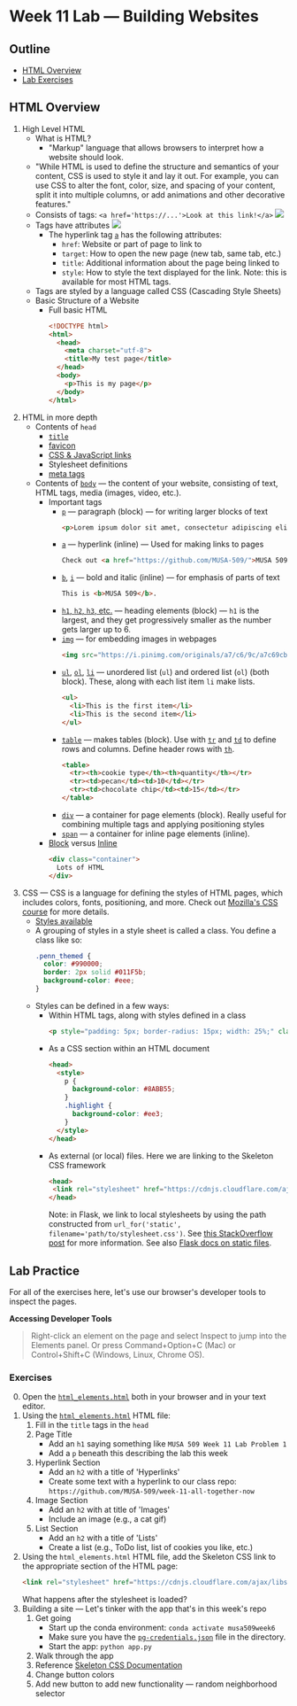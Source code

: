 # Week 11 Lab — Building Websites

## Outline

* [HTML Overview](#html-overview)
* [Lab Exercises](#lab-practice)

## HTML Overview

1. High Level HTML
   * What is HTML?
     * "Markup" language that allows browsers to interpret how a website should look.
    * "While HTML is used to define the structure and semantics of your content, CSS is used to style it and lay it out. For example, you can use CSS to alter the font, color, size, and spacing of your content, split it into multiple columns, or add  animations and other decorative features."
     * Consists of tags: `<a href='https://...'>Look at this link!</a>`
      ![](https://media.prod.mdn.mozit.cloud/attachments/2014/04/09/7659/a731e40efad1f6e0b728bfcf86c0035b/anatomy-of-an-html-element.png)
     * Tags have attributes
      ![](https://media.prod.mdn.mozit.cloud/attachments/2014/11/14/9345/99516bbeb470af58b608d17bb30e53e6/grumpy-cat-attribute-small.png)
       * The hyperlink tag [`a`](https://developer.mozilla.org/en-US/docs/Web/HTML/Element/a) has the following attributes:
         * `href`: Website or part of page to link to
         * `target`: How to open the new page (new tab, same tab, etc.)
         * `title`: Additional information about the page being linked to
         * `style`: How to style the text displayed for the link. Note: this is available for most HTML tags.
     * Tags are styled by a language called CSS (Cascading Style Sheets)
   * Basic Structure of a Website
     * Full basic HTML
       ```HTML
       <!DOCTYPE html>
       <html>
         <head>
           <meta charset="utf-8">
           <title>My test page</title>
         </head>
         <body>
           <p>This is my page</p>
         </body>
       </html>
       ```
2. HTML in more depth
   * Contents of `head`
     * [`title`](https://developer.mozilla.org/en-US/docs/Learn/HTML/Introduction_to_HTML/The_head_metadata_in_HTML#Adding_a_title)
     * [favicon](https://developer.mozilla.org/en-US/docs/Learn/HTML/Introduction_to_HTML/The_head_metadata_in_HTML#Adding_custom_icons_to_your_site)
     * [CSS & JavaScript links](https://developer.mozilla.org/en-US/docs/Learn/HTML/Introduction_to_HTML/The_head_metadata_in_HTML#Applying_CSS_and_JavaScript_to_HTML)
     * Stylesheet definitions
     * [meta tags](https://developer.mozilla.org/en-US/docs/Learn/HTML/Introduction_to_HTML/The_head_metadata_in_HTML#Metadata_the_%3Cmeta%3E_element)
   * Contents of [`body`](https://developer.mozilla.org/en-US/docs/Web/HTML/Element/body) — the content of your website, consisting of text, HTML tags,  media (images, video, etc.).
     * Important tags
       * [`p`](https://developer.mozilla.org/en-US/docs/Web/HTML/Element/p) — paragraph (block) — for writing larger blocks of text
         ```HTML
         <p>Lorem ipsum dolor sit amet, consectetur adipiscing elit. Cras metus.</p>
         ```
       * [`a`](https://developer.mozilla.org/en-US/docs/Web/HTML/Element/a) — hyperlink (inline) — Used for making links to pages
         ```HTML
         Check out <a href="https://github.com/MUSA-509/">MUSA 509's class page</a>
         ```
       * [`b`](https://developer.mozilla.org/en-US/docs/Web/HTML/Element/b), [`i`](https://developer.mozilla.org/en-US/docs/Web/HTML/Element/i) — bold and italic (inline) — for emphasis of parts of text
         ```HTML
         This is <b>MUSA 509</b>.
         ```
       * [`h1`, `h2`, `h3`, etc.](https://developer.mozilla.org/en-US/docs/Web/HTML/Element/Heading_Elements) — heading elements (block) — `h1` is the largest, and they get progressively smaller as the number gets larger up to 6.
       * [`img`](https://developer.mozilla.org/en-US/docs/Web/HTML/Element/img) — for embedding images in webpages
         ```HTML
         <img src="https://i.pinimg.com/originals/a7/c6/9c/a7c69cb3cf2e5a0d1fb9f7211b7bea2a.gif" title="Sleepy cat in a bowl" />
         ```
       * [`ul`](https://developer.mozilla.org/en-US/docs/Web/HTML/Element/ul), [`ol`](https://developer.mozilla.org/en-US/docs/Web/HTML/Element/ol), [`li`](https://developer.mozilla.org/en-US/docs/Web/HTML/Element/li) — unordered list (`ul`) and ordered list (`ol`) (both block). These, along with each list item `li` make lists.
         ```HTML
         <ul>
           <li>This is the first item</li>
           <li>This is the second item</li>
         </ul>
         ```
       * [`table`](https://developer.mozilla.org/en-US/docs/Web/HTML/Element/table) — makes tables (block). Use with [`tr`](https://developer.mozilla.org/en-US/docs/Web/HTML/Element/tr) and [`td`](https://developer.mozilla.org/en-US/docs/Web/HTML/Element/td) to define rows and columns. Define header rows with [`th`](https://developer.mozilla.org/en-US/docs/Web/HTML/Element/th).
         ```HTML
         <table>
           <tr><th>cookie type</th><th>quantity</th></tr>
           <tr><td>pecan</td><td>10</td></tr>
           <tr><td>chocolate chip</td><td>15</td></tr>
         </table>
         ```
        * [`div`](https://developer.mozilla.org/en-US/docs/Web/HTML/Element/div) — a container for page elements (block). Really useful for combining multiple tags and applying positioning styles
        * [`span`](https://developer.mozilla.org/en-US/docs/Web/HTML/Element/span) — a container for inline page elements (inline).
     * [Block](https://developer.mozilla.org/en-US/docs/Web/HTML/Block-level_elements) versus [Inline](https://developer.mozilla.org/en-US/docs/Web/HTML/Inline_elements)
       ```HTML
       <div class="container">
         Lots of HTML
       </div>
       ```
3. CSS — CSS is a language for defining the styles of HTML pages, which includes colors, fonts, positioning, and more. Check out [Mozilla's CSS course](https://developer.mozilla.org/en-US/docs/Learn/CSS) for more details.
   * [Styles available](https://developer.mozilla.org/en-US/docs/Web/CSS/CSS_Properties_Reference)
   * A grouping of styles in a style sheet is called a class. You define a class like so:
     ```CSS
     .penn_themed {
       color: #990000;
       border: 2px solid #011F5b;
       background-color: #eee;
     }
     ```
   * Styles can be defined in a few ways:
     * Within HTML tags, along with styles defined in a class
       ```HTML
       <p style="padding: 5px; border-radius: 15px; width: 25%;" class="penn_themed">This is a Penn-themed paragraph block.</p>
       ```
     * As a CSS section within an HTML document
       ```HTML
       <head>
         <style>
           p {
             background-color: #8ABB55;
           }
           .highlight {
             background-color: #ee3;
           }
         </style>
       </head>
       ```
     * As external (or local) files. Here we are linking to the Skeleton CSS framework
       ```HTML
       <head>
        <link rel="stylesheet" href="https://cdnjs.cloudflare.com/ajax/libs/skeleton/2.0.4/skeleton.min.css">
       </head>
       ```
       Note: in Flask, we link to local stylesheets by using the path constructed from `url_for('static', filename='path/to/stylesheet.css')`. See [this StackOverflow post](https://stackoverflow.com/a/16353060/3159387) for more information. See also [Flask docs on static files](https://flask.palletsprojects.com/en/1.1.x/tutorial/static/).

## Lab Practice

For all of the exercises here, let's use our browser's developer tools to inspect the pages.

**Accessing Developer Tools**
> Right-click an element on the page and select Inspect to jump into the Elements panel. Or press Command+Option+C (Mac) or Control+Shift+C (Windows, Linux, Chrome OS).

### Exercises


0. Open the [`html_elements.html`](html_elements.html) both in your browser and in your text editor.
1. Using the [`html_elements.html`](html_elements.html) HTML file:
   1. Fill in the `title` tags in the `head`
   2. Page Title
      * Add an `h1` saying something like `MUSA 509 Week 11 Lab Problem 1`
      * Add a `p` beneath this describing the lab this week
   3. Hyperlink Section
      * Add an `h2` with a title of 'Hyperlinks'
      * Create some text with a hyperlink to our class repo: `https://github.com/MUSA-509/week-11-all-together-now`
   4. Image Section
      * Add an `h2` with at title of 'Images'
      * Include an image (e.g., a cat gif)
   5. List Section
      * Add an `h2` with a title of 'Lists'
      * Create a list (e.g., ToDo list, list of cookies you like, etc.)
2. Using the `html_elements.html` HTML file, add the Skeleton CSS link to the appropriate section of the HTML page:
   ```HTML
   <link rel="stylesheet" href="https://cdnjs.cloudflare.com/ajax/libs/skeleton/2.0.4/skeleton.min.css">
   ```
   What happens after the stylesheet is loaded?
3. Building a site — Let's tinker with the app that's in this week's repo
   1. Get going
      * Start up the conda environment: `conda activate musa509week6`
      * Make sure you have the [`pg-credentials.json`](https://canvas.upenn.edu/courses/1533813/files/89654914/download?download_frd=1) file in the directory.
      * Start the app: `python app.py`
   2. Walk through the app
   3. Reference [Skeleton CSS Documentation](http://getskeleton.com/)
   4. Change button colors
   5. Add new button to add new functionality — random neighborhood selector
